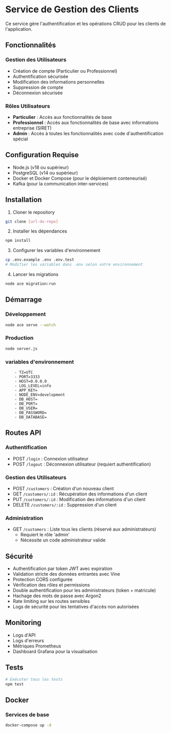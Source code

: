 # Service de Gestion des Clients

Ce service gère l'authentification et les opérations CRUD pour les clients de l'application.

## Fonctionnalités

### Gestion des Utilisateurs
- Création de compte (Particulier ou Professionnel)
- Authentification sécurisée
- Modification des informations personnelles
- Suppression de compte
- Déconnexion sécurisée

### Rôles Utilisateurs
- **Particulier** : Accès aux fonctionnalités de base
- **Professionnel** : Accès aux fonctionnalités de base avec informations entreprise (SIRET)
- **Admin** : Accès à toutes les fonctionnalités avec code d'authentification spécial

## Configuration Requise
- Node.js (v18 ou supérieur)
- PostgreSQL (v14 ou supérieur)
- Docker et Docker Compose (pour le déploiement conteneurisé)
- Kafka (pour la communication inter-services)

## Installation

1. Cloner le repository
```bash
git clone [url-du-repo]
```

2. Installer les dépendances
```bash
npm install
```

3. Configurer les variables d'environnement
```bash
cp .env.example .env .env.test
# Modifier les variables dans .env selon votre environnement
```

4. Lancer les migrations
```bash
node ace migration:run
```

## Démarrage

### Développement
```bash
node ace serve --watch
```

### Production
```bash
node server.js
```
### variables d'environnement
``` 
    - TZ=UTC
    - PORT=3333
    - HOST=0.0.0.0
    - LOG_LEVEL=info
    - APP_KEY=
    - NODE_ENV=development
    - DB_HOST=
    - DB_PORT=
    - DB_USER=
    - DB_PASSWORD=
    - DB_DATABASE=
```

## Routes API

### Authentification
- POST `/login` : Connexion utilisateur
- POST `/logout` : Déconnexion utilisateur (requiert authentification)

### Gestion des Utilisateurs
- POST `/customers` : Création d'un nouveau client
- GET `/customers/:id` : Récupération des informations d'un client
- PUT `/customers/:id` : Modification des informations d'un client
- DELETE `/customers/:id` : Suppression d'un client

### Administration
- GET `/customers` : Liste tous les clients (réservé aux administrateurs)
  - Requiert le rôle 'admin'
  - Nécessite un code administrateur valide

## Sécurité
- Authentification par token JWT avec expiration
- Validation stricte des données entrantes avec Vine
- Protection CORS configurée
- Vérification des rôles et permissions
- Double authentification pour les administrateurs (token + matricule)
- Hachage des mots de passe avec Argon2
- Rate limiting sur les routes sensibles
- Logs de sécurité pour les tentatives d'accès non autorisées

## Monitoring
- Logs d'API
- Logs d'erreurs
- Métriques Prometheus
- Dashboard Grafana pour la visualisation

## Tests
```bash
# Exécuter tous les tests
npm test
```

## Docker
### Services de base
```bash
docker-compose up -d
```

